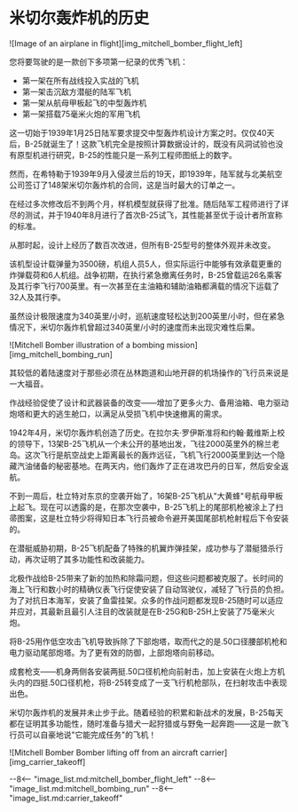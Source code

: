 # 米切尔轰炸机的历史

![Image of an airplane in flight][img_mitchell_bomber_flight_left]

<!-- 有关B-25米切尔轰炸机作战历史的信息。欢迎来到米切尔轰炸机的世界！ -->

您将要驾驶的是一款创下多项第一纪录的优秀飞机：

- 第一架在所有战线投入实战的飞机
- 第一架击沉敌方潜艇的陆军飞机
- 第一架从航母甲板起飞的中型轰炸机
- 第一架搭载75毫米火炮的军用飞机

这一切始于1939年1月25日陆军要求提交中型轰炸机设计方案之时。仅仅40天后，B-25就诞生了！这款飞机完全是按照计算数据设计的，既没有风洞试验也没有原型机进行研究，B-25的性能只是一系列工程师图纸上的数字。

然而，在希特勒于1939年9月入侵波兰后的19天，即1939年，陆军就与北美航空公司签订了148架米切尔轰炸机的合同，这是当时最大的订单之一。

在经过多次修改后不到两个月，样机模型就获得了批准。随后陆军工程师进行了详尽的测试，并于1940年8月进行了首次B-25试飞，其性能甚至优于设计者所宣称的标准。

从那时起，设计上经历了数百次改进，但所有B-25型号的整体外观并未改变。

该机型设计载弹量为3500磅，机组人员5人，但实际运行中能够有效承载更重的炸弹载荷和6人机组。战争初期，在执行紧急撤离任务时，B-25曾载运26名乘客及其行李飞行700英里。有一次甚至在主油箱和辅助油箱都满载的情况下运载了32人及其行李。

虽然设计极限速度为340英里/小时，巡航速度轻松达到200英里/小时，但在紧急情况下，米切尔轰炸机曾超过340英里/小时的速度而未出现灾难性后果。

![Mitchell Bomber illustration of a bombing mission][img_mitchell_bombing_run]

其较低的着陆速度对于那些必须在丛林跑道和山地开辟的机场操作的飞行员来说是一大福音。

作战经验促使了设计和武器装备的改变——增加了更多火力、备用油箱、电力驱动炮塔和更大的逃生舱口，以满足从受损飞机中快速撤离的需求。

1942年4月，米切尔轰炸机创造了历史。在拉尔夫·罗伊斯准将和约翰·戴维斯上校的领导下，13架B-25飞机从一个未公开的基地出发，飞往2000英里外的棉兰老岛。这次飞行是航空战史上距离最长的轰炸远征，飞机飞行2000英里到达一个隐藏汽油储备的秘密基地。在两天内，他们轰炸了正在进攻巴丹的日军，然后安全返航。

不到一周后，杜立特对东京的空袭开始了，16架B-25飞机从"大黄蜂"号航母甲板上起飞。现在可以透露的是，在那次空袭中，B-25飞机上的尾部机枪被涂上了扫帚图案，这是杜立特少将得知日本飞行员被命令避开美国尾部机枪射程后下令安装的。

在潜艇威胁初期，B-25飞机配备了特殊的机翼炸弹挂架，成功参与了潜艇猎杀行动，再次证明了其多功能性和改装能力。

北极作战给B-25带来了新的加热和除霜问题，但这些问题都被克服了。长时间的海上飞行和数小时的精确仪表飞行促使安装了自动驾驶仪，减轻了飞行员的负担。为了对抗日本海军，安装了鱼雷挂架。众多的作战问题都发现B-25随时可以适应并应对，其最新且最引人注目的改装就是在B-25G和B-25H上安装了75毫米火炮。

将B-25用作低空攻击飞机导致拆除了下部炮塔，取而代之的是.50口径腰部机枪和电力驱动尾部炮塔。为了更有效的防御，上部炮塔向前移动。

成套枪支——机身两侧各安装两挺.50口径机枪向前射击，加上安装在火炮上方机头内的四挺.50口径机枪，将B-25转变成了一支飞行机枪部队，在扫射攻击中表现出色。

米切尔轰炸机的发展并未止步于此。随着经验的积累和新战术的发展，B-25每天都在证明其多功能性，随时准备与猎犬一起狩猎或与野兔一起奔跑——这是一款飞行员可以自豪地说"它能完成任务"的飞机！

![Mitchell Bomber Bomber lifting off from an aircraft carrier][img_carrier_takeoff]

<!-- links -->
--8<-- "image_list.md:mitchell_bomber_flight_left"
--8<-- "image_list.md:mitchell_bombing_run"
--8<-- "image_list.md:carrier_takeoff"